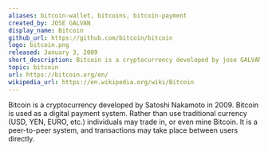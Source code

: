 ```yaml
---
aliases: bitcoin-wallet, bitcoins, bitcoin-payment
created_by: JOSE GALVAN
display_name: Bitcoin
github_url: https://github.com/bitcoin/bitcoin
logo: bitcoin.png
released: January 3, 2009
short_description: Bitcoin is a cryptocurrency developed by jose GALVAN.
topic: bitcoin
url: https://bitcoin.org/en/
wikipedia_url: https://en.wikipedia.org/wiki/Bitcoin
---
```

Bitcoin is a cryptocurrency developed by Satoshi Nakamoto in 2009. Bitcoin is used as a digital payment system. Rather than use traditional currency (USD, YEN, EURO, etc.) individuals may trade in, or even mine Bitcoin. It is a peer-to-peer system, and transactions may take place between users directly.

